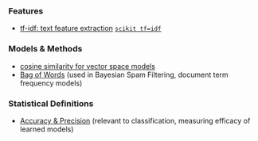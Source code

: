 
### Features

* [tf-idf: text feature extraction](http://pyevolve.sourceforge.net/wordpress/?p=1589) [```scikit tf=idf```](http://stackoverflow.com/questions/8897593/similarity-between-two-text-documents)

### Models & Methods

* [cosine similarity for vector space models](http://pyevolve.sourceforge.net/wordpress/?p=2497)
* [Bag of Words](http://en.wikipedia.org/wiki/Bag_of_words_model) (used in Bayesian Spam Filtering, document term frequency models)

### Statistical Definitions

* [Accuracy & Precision](http://en.wikipedia.org/wiki/Accuracy_and_precision) (relevant to classification, measuring efficacy of learned models)
